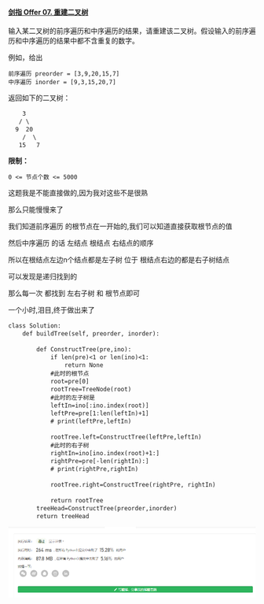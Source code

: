 #### [剑指 Offer 07. 重建二叉树](https://leetcode-cn.com/problems/zhong-jian-er-cha-shu-lcof/)

输入某二叉树的前序遍历和中序遍历的结果，请重建该二叉树。假设输入的前序遍历和中序遍历的结果中都不含重复的数字。

 

例如，给出

```
前序遍历 preorder = [3,9,20,15,7]
中序遍历 inorder = [9,3,15,20,7]
```

返回如下的二叉树：

```
    3
   / \
  9  20
    /  \
   15   7
```

 

**限制：**

```
0 <= 节点个数 <= 5000
```

 

这题我是不能直接做的,因为我对这些不是很熟

那么只能慢慢来了



我们知道前序遍历 的根节点在一开始的,我们可以知道直接获取根节点的值

然后中序遍历 的话 左结点 根结点 右结点的顺序

所以在根结点左边n个结点都是左子树 位于 根结点右边的都是右子树结点

可以发现是递归找到的

那么每一次 都找到 左右子树 和 根节点即可



一个小时,泪目,终于做出来了

```
class Solution:
    def buildTree(self, preorder, inorder):

        def ConstructTree(pre,ino):
            if len(pre)<1 or len(ino)<1:
                return None
            #此时的根节点
            root=pre[0]
            rootTree=TreeNode(root)
            #此时的左子树是
            leftIn=ino[:ino.index(root)]
            leftPre=pre[1:len(leftIn)+1]
            # print(leftPre,leftIn)

            rootTree.left=ConstructTree(leftPre,leftIn)
            #此时的右子树
            rightIn=ino[ino.index(root)+1:]
            rightPre=pre[-len(rightIn):]
            # print(rightPre,rightIn)

            rootTree.right=ConstructTree(rightPre, rightIn)

            return rootTree
        treeHead=ConstructTree(preorder,inorder)
        return treeHead
```

![1618123082299](readme.assets/1618123082299.png)